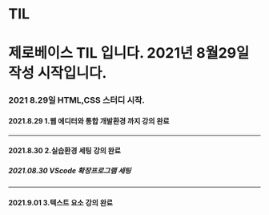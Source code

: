 # TIL
# 제로베이스 TIL 입니다. 2021년 8월29일 작성 시작입니다.
### 2021 8.29일 HTML,CSS 스터디 시작.
#### 2021.8.29 1.웹 에디터와 통합 개발환경 까지 강의 완료
--------------------------------------------------
#### 2021.8.30 2.실습환경 세팅 강의 완료
##### 2021.08.30 VScode 확장프로그램 세팅
--------------------------------------------------
#### 2021.9.01 3.텍스트 요소 강의 완료